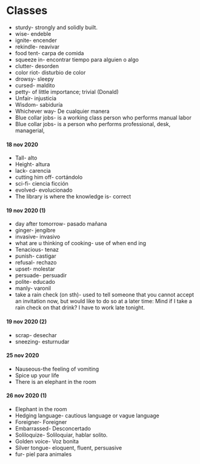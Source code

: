 # Classes

- sturdy- strongly and solidly built.
- wise- endeble
- ignite- encender
- rekindle- reavivar
- food tent- carpa de comida
- squeeze in- encontrar tiempo para alguien o algo
- clutter- desorden
- color riot- disturbio de color
- drowsy- sleepy
- cursed- maldito
- petty- of little importance; trivial (Donald)
- Unfair- injusticia
- Wisdom- sabiduría
- Whichever way- De cualquier manera
- Blue collar jobs- is a working class person who performs manual labor
- Blue collar jobs- is a person who performs professional, desk, managerial,


#### 18 nov 2020

- Tall- alto
- Height- altura
- lack- carencia
- cutting him off- cortándolo
- sci-fi- ciencia ficción
- evolved- evolucionado
- The library is where the knowledge is- correct


#### 19 nov 2020 (1)

- day after tomorrow- pasado mañana
- ginger- jengibre
- invasive- invasivo
- what are u thinking of cooking- use of when end ing
- Tenacious- tenaz
- punish- castigar
- refusal- rechazo
- upset- molestar
- persuade- persuadir
- polite- educado
- manly- varonil
- take a rain check (on sth)- used to tell someone that you cannot accept an invitation now, but would like to do so at a later time: Mind if I take a rain check on that drink? I have to work late tonight.


#### 19 nov 2020 (2)

- scrap- desechar
- sneezing- esturnudar

#### 25 nov 2020

- Nauseous-the feeling of vomiting
- Spice up your life
- There is an elephant in the room

#### 26 nov 2020 (1)

- Elephant in the room
- Hedging language- cautious language or vague language
- Foreigner- Foreigner
- Embarrassed- Desconcertado
- Soliloquize- Soliloquiar, hablar solito.
- Golden voice- Voz bonita
- Silver tongue- eloquent, fluent, persuasive
- fur- piel para animales

